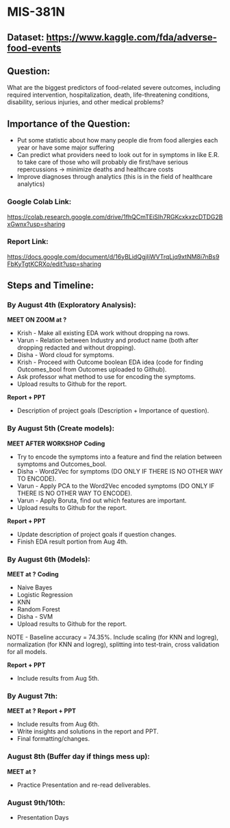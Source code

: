 # MIS-381N

## Dataset: https://www.kaggle.com/fda/adverse-food-events

## Question: 

What are the biggest predictors of food-related severe outcomes, including required intervention, hospitalization, death, life-threatening conditions, disability, serious injuries, and other medical problems? 

## Importance of the Question: 

* Put some statistic about how many people die from food allergies each year or have some major suffering <br>
* Can predict what providers need to look out for in symptoms in like E.R. to take care of those who will probably die first/have serious repercussions -> minimize deaths and healthcare costs <br>
* Improve diagnoses through analytics (this is in the field of healthcare analytics) <br>

### Google Colab Link:
https://colab.research.google.com/drive/1fhQCmTEiSIh7RGKcxkxzcDTDG2BxGwnx?usp=sharing

### Report Link:
https://docs.google.com/document/d/16yBLidQgjIiWVTrqLjq9xtNM8i7nBs9FbKyTgtKCRXo/edit?usp=sharing

## Steps and Timeline: 

### By August 4th (Exploratory Analysis): 

**MEET ON ZOOM at ?**
* Krish - Make all existing EDA work without dropping na rows.
* Varun - Relation between Industry and product name (both after dropping redacted and without dropping).
* Disha - Word cloud for symptoms.
* Krish - Proceed with Outcome boolean EDA idea (code for finding Outcomes_bool from Outcomes uploaded to Github).
* Ask professor what method to use for encoding the symptoms.
* Upload results to Github for the report.

**Report + PPT**
* Description of project goals (Description + Importance of question).

### By August 5th (Create models):

**MEET AFTER WORKSHOP**
**Coding**
* Try to encode the symptoms into a feature and find the relation between symptoms and Outcomes_bool.
* Disha - Word2Vec for symptoms (DO ONLY IF THERE IS NO OTHER WAY TO ENCODE).
* Varun - Apply PCA to the Word2Vec encoded symptoms (DO ONLY IF THERE IS NO OTHER WAY TO ENCODE).
* Varun - Apply Boruta, find out which features are important.
* Upload results to Github for the report.

**Report + PPT**
* Update description of project goals if question changes.
* Finish EDA result portion from Aug 4th.

### By August 6th (Models):
**MEET at ?**
**Coding**
* Naive Bayes
* Logistic Regression
* KNN
* Random Forest
* Disha - SVM
* Upload results to Github for the report.

NOTE - Baseline accuracy = 74.35%. Include scaling (for KNN and logreg), normalization (for KNN and logreg), splitting into test-train, cross validation for all models.

**Report + PPT**
* Include results from Aug 5th.

### By August 7th: 
**MEET at ?**
**Report + PPT**
* Include results from Aug 6th.
* Write insights and solutions in the report and PPT.
* Final formatting/changes.

### August 8th (Buffer day if things mess up): 
**MEET at ?**
* Practice Presentation and re-read deliverables.

### August 9th/10th:
* Presentation Days
